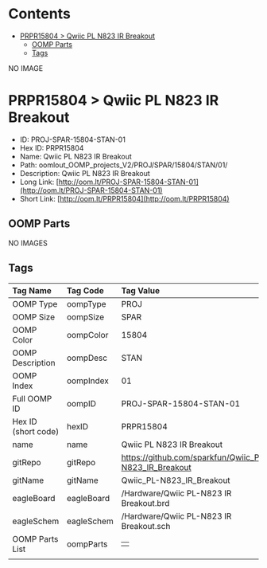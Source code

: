 



Contents
========

* [PRPR15804 > Qwiic PL N823 IR Breakout](#prpr15804--qwiic-pl-n823-ir-breakout)
	* [OOMP Parts](#oomp-parts)
	* [Tags](#tags)
  
NO IMAGE  
# PRPR15804 > Qwiic PL N823 IR Breakout

- ID: PROJ-SPAR-15804-STAN-01
- Hex ID: PRPR15804
- Name: Qwiic PL N823 IR Breakout
- Path: oomlout_OOMP_projects_V2/PROJ/SPAR/15804/STAN/01/
- Description: Qwiic PL N823 IR Breakout
- Long Link: [http://oom.lt/PROJ-SPAR-15804-STAN-01](http://oom.lt/PROJ-SPAR-15804-STAN-01)
- Short Link: [http://oom.lt/PRPR15804](http://oom.lt/PRPR15804)

## OOMP Parts
  
NO IMAGES  
## Tags
  

|Tag Name|Tag Code|Tag Value|
| :--- | :--- | :--- |
|OOMP Type|oompType|PROJ|
|OOMP Size|oompSize|SPAR|
|OOMP Color|oompColor|15804|
|OOMP Description|oompDesc|STAN|
|OOMP Index|oompIndex|01|
|Full OOMP ID|oompID|PROJ-SPAR-15804-STAN-01|
|Hex ID (short code)|hexID|PRPR15804|
|name|name|Qwiic PL N823 IR Breakout|
|gitRepo|gitRepo|https://github.com/sparkfun/Qwiic_PL-N823_IR_Breakout|
|gitName|gitName|Qwiic_PL-N823_IR_Breakout|
|eagleBoard|eagleBoard|/Hardware/Qwiic PL-N823 IR Breakout.brd|
|eagleSchem|eagleSchem|/Hardware/Qwiic PL-N823 IR Breakout.sch|
|OOMP Parts List|oompParts|<table><tr><td></td></tr></table>|
||||
